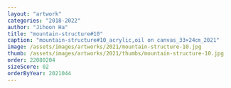 ```yaml
---
layout: "artwork"
categories: "2018-2022"
author: "Jihoon Ha"
title: "mountain-structure#10"
caption: "mountain-structure#10_acrylic,oil on canvas_33×24㎝_2021"
image: /assets/images/artworks/2021/mountain-structure-10.jpg
thumb: /assets/images/artworks/2021/thumbs/mountain-structure-10.jpg
order: 22080204
sizeScore: 02
orderByYear: 2021044
---
```

